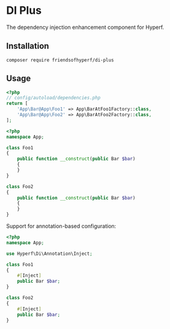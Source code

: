 # DI Plus

The dependency injection enhancement component for Hyperf.

## Installation

```shell
composer require friendsofhyperf/di-plus
```

## Usage

```php
<?php
// config/autoload/dependencies.php
return [
    'App\Bar@App\Foo1' => App\BarAtFoo1Factory::class,
    'App\Bar@App\Foo2' => App\BarAtFoo2Factory::class,
];
```

```php
<?php
namespace App;

class Foo1
{
    public function __construct(public Bar $bar)
    {
    }
}

class Foo2
{
    public function __construct(public Bar $bar)
    {
    }
}
```

Support for annotation-based configuration:

```php
<?php
namespace App;

use Hyperf\Di\Annotation\Inject;

class Foo1
{
    #[Inject]
    public Bar $bar;
}

class Foo2
{
    #[Inject]
    public Bar $bar;
}
```